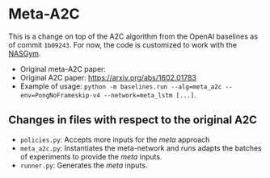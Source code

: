 # Meta-A2C

This is a change on top of the A2C algorithm from the OpenAI baselines as of commit `1b09243`. For now, the code is customized to work with the [NASGym](https://github.com/gomerudo/nas-env).

- Original meta-A2C paper: 
- Original A2C paper: https://arxiv.org/abs/1602.01783
- Example of usage: `python -m baselines.run --alg=meta_a2c --env=PongNoFrameskip-v4 --network=meta_lstm [...]`.

## Changes in files with respect to the original A2C
- `policies.py`: Accepts more inputs for the *meta* approach
- `meta_a2c.py`: Instantiates the meta-network and runs adapts the batches of experiments to provide the *meta* inputs.
- `runner.py`: Generates the *meta* inputs.
